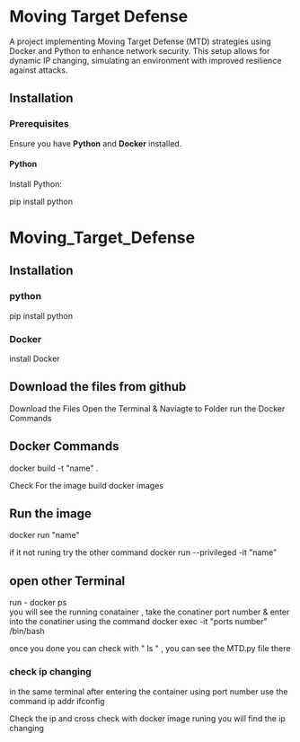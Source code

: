 # Moving Target Defense

A project implementing Moving Target Defense (MTD) strategies using Docker and Python to enhance network security. This setup allows for dynamic IP changing, simulating an environment with improved resilience against attacks.

## Installation

### Prerequisites
Ensure you have **Python** and **Docker** installed.

#### Python
Install Python:

pip install python


# Moving_Target_Defense

## Installation 
### python
pip install python 
### Docker 
install Docker 

## Download the files from github 
Download the Files 
Open the Terminal & Naviagte to Folder 
run the Docker Commands
## Docker Commands
docker build -t "name" .

Check For the image build 
docker images 

## Run the image
docker run "name" 

if it not runing try the other command 
docker run --privileged -it "name"

## open other Terminal 
run - docker ps  
  you will see the running conatainer , take the conatiner port number & enter into the conatiner using the command
   docker exec -it "ports number" /bin/bash 

   once you done you can check with " ls " , you can see the MTD.py file there 
### check ip changing
in the same terminal after entering the container using port number use the command 
ip addr 
ifconfig 

Check the ip and cross check with docker image runing you will find the ip changing 
